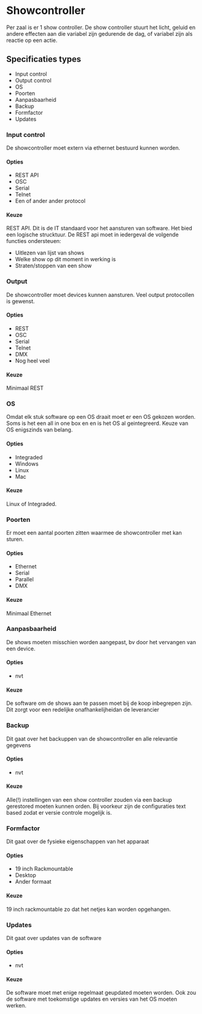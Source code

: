 # Showcontroller
Per zaal is er 1 show controller. De show controller stuurt het licht, geluid en andere effecten
aan die variabel zijn gedurende de dag, of variabel zijn als reactie op een actie.

## Specificaties types
* Input control
* Output control
* OS
* Poorten
* Aanpasbaarheid
* Backup
* Formfactor
* Updates

### Input control
De showcontroller moet extern via ethernet bestuurd kunnen worden.

#### Opties
* REST API
* OSC
* Serial
* Telnet
* Een of ander ander protocol

#### Keuze
REST API. Dit is de IT standaard voor het aansturen van software. Het bied een logische strucktuur.
De REST api moet in iedergeval de volgende functies ondersteuen:
* Uitlezen van lijst van shows
* Welke show op dit moment in werking is
* Straten/stoppen van een show


### Output
De showcontroller moet devices kunnen aansturen. Veel output protocollen is gewenst.

#### Opties
* REST
* OSC
* Serial
* Telnet
* DMX
* Nog heel veel

#### Keuze
Minimaal REST

### OS
Omdat elk stuk software op een OS draait moet er een OS gekozen worden. Soms is het een all in one 
box en en is het OS al geintegreerd. Keuze van OS enigszinds van belang.

#### Opties
* Integraded
* Windows
* Linux
* Mac

#### Keuze
Linux of Integraded.

### Poorten
Er moet een aantal poorten zitten waarmee de showcontroller met kan sturen.

#### Opties
* Ethernet
* Serial
* Parallel
* DMX

#### Keuze
Minimaal Ethernet

### Aanpasbaarheid
De shows moeten misschien worden aangepast, bv door het vervangen van een device.

#### Opties
* nvt

#### Keuze
De software om de shows aan te passen moet bij de koop inbegrepen zijn. Dit zorgt voor
een redelijke onafhankelijheidan de leverancier

### Backup
Dit gaat over het backuppen van de showcontroller en alle relevantie gegevens

#### Opties
* nvt

#### Keuze
Alle(!) instellingen van een show controller zouden via een backup gerestored moeten kunnen
orden. Bij voorkeur zijn de configuraties text based zodat er versie controle mogelijk is.

### Formfactor
Dit gaat over de fysieke eigenschappen van het apparaat

#### Opties
* 19 inch Rackmountable
* Desktop
* Ander formaat

#### Keuze
19 inch rackmountable zo dat het netjes kan worden opgehangen.

### Updates
Dit gaat over updates van de software

#### Opties
* nvt

#### Keuze
De software moet met enige regelmaat geupdated moeten worden. Ook zou de software met
toekomstige updates en versies van het OS moeten werken.

